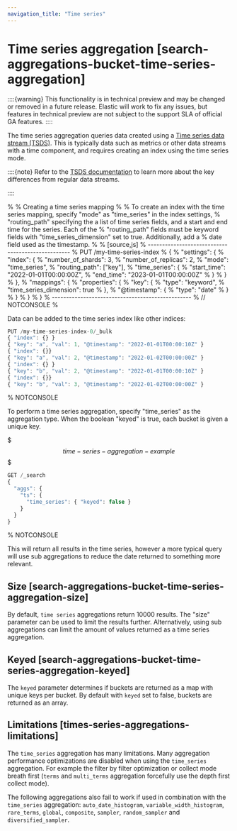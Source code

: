 ```yaml
---
navigation_title: "Time series"
---
```


# Time series aggregation [search-aggregations-bucket-time-series-aggregation]


::::{warning} 
This functionality is in technical preview and may be changed or removed in a future release. Elastic will work to fix any issues, but features in technical preview are not subject to the support SLA of official GA features.
::::


The time series aggregation queries data created using a [Time series data stream (TSDS)](tsds.md). This is typically data such as metrics or other data streams with a time component, and requires creating an index using the time series mode.

::::{note} 
Refer to the [TSDS documentation](tsds.md#differences-from-regular-data-stream) to learn more about the key differences from regular data streams.

::::


% 
% Creating a time series mapping
% 
% To create an index with the time series mapping, specify "mode" as "time_series" in the index settings,
% "routing_path" specifying the a list of time series fields, and a start and end time for the series. Each of the
% "routing_path" fields must be keyword fields with "time_series_dimension" set to true. Additionally, add a
% date field used as the timestamp.
% 
% [source,js]
% --------------------------------------------------
% PUT /my-time-series-index
% {
%   "settings": {
%     "index": {
%       "number_of_shards": 3,
%       "number_of_replicas": 2,
%       "mode": "time_series",
%       "routing_path": ["key"],
%       "time_series": {
%         "start_time": "2022-01-01T00:00:00Z",
%         "end_time": "2023-01-01T00:00:00Z"
%       }
%     }
%   },
%   "mappings": {
%     "properties": {
%         "key": {
%             "type": "keyword",
%             "time_series_dimension": true
%         },
%         "@timestamp": {
%           "type": "date"
%         }
%     }
%   }
% }
% -------------------------------------------------
% // NOTCONSOLE
% 

Data can be added to the time series index like other indices:

```js
PUT /my-time-series-index-0/_bulk
{ "index": {} }
{ "key": "a", "val": 1, "@timestamp": "2022-01-01T00:00:10Z" }
{ "index": {}}
{ "key": "a", "val": 2, "@timestamp": "2022-01-02T00:00:00Z" }
{ "index": {} }
{ "key": "b", "val": 2, "@timestamp": "2022-01-01T00:00:10Z" }
{ "index": {}}
{ "key": "b", "val": 3, "@timestamp": "2022-01-02T00:00:00Z" }
```

%  NOTCONSOLE

To perform a time series aggregation, specify "time_series" as the aggregation type. When the boolean "keyed" is true, each bucket is given a unique key.

$$$time-series-aggregation-example$$$

```js
GET /_search
{
  "aggs": {
    "ts": {
      "time_series": { "keyed": false }
    }
  }
}
```

%  NOTCONSOLE

This will return all results in the time series, however a more typical query will use sub aggregations to reduce the date returned to something more relevant.

## Size [search-aggregations-bucket-time-series-aggregation-size]

By default, `time series` aggregations return 10000 results. The "size" parameter can be used to limit the results further. Alternatively, using sub aggregations can limit the amount of values returned as a time series aggregation.


## Keyed [search-aggregations-bucket-time-series-aggregation-keyed]

The `keyed` parameter determines if buckets are returned as a map with unique keys per bucket. By default with `keyed` set to false, buckets are returned as an array.


## Limitations [times-series-aggregations-limitations]

The `time_series` aggregation has many limitations. Many aggregation performance optimizations are disabled when using the `time_series` aggregation. For example the filter by filter optimization or collect mode breath first (`terms` and `multi_terms` aggregation forcefully use the depth first collect mode).

The following aggregations also fail to work if used in combination with the `time_series` aggregation: `auto_date_histogram`, `variable_width_histogram`, `rare_terms`, `global`, `composite`, `sampler`, `random_sampler` and `diversified_sampler`.



